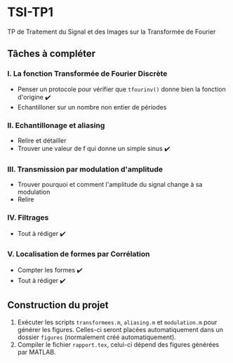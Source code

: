 # TSI-TP1
TP de Traitement du Signal et des Images sur la Transformée de Fourier

## Tâches à compléter

### I. La fonction Transformée de Fourier Discrète

- Penser un protocole pour vérifier que `tfourinv()` donne bien la fonction d'origine :heavy_check_mark:
- Echantilloner sur un nombre non entier de périodes

### II. Echantillonage et aliasing

- Relire et détailler
- Trouver une valeur de f qui donne un simple sinus :heavy_check_mark:

### III. Transmission par modulation d'amplitude

- Trouver pourquoi et comment l'amplitude du signal change à sa modulation
- Relire

### IV. Filtrages

- Tout à rédiger :heavy_check_mark:

### V. Localisation de formes par Corrélation

- Compter les formes :heavy_check_mark:
- Tout à rédiger :heavy_check_mark:

## Construction du projet

1. Exécuter les scripts `transformees.m`, `aliasing.m` et `modulation.m` pour générer les figures. Celles-ci seront placées automatiquement dans un dossier `figures` (normalement créé automatiquement).
2. Compiler le fichier `rapport.tex`, celui-ci dépend des figures générées par MATLAB.

